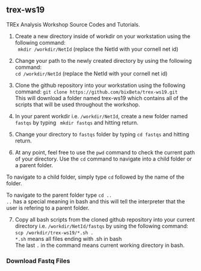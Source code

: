 ## trex-ws19
TREx Analysis Workshop Source Codes and Tutorials. 

1. Create a new directory inside of workdir on your workstation using the following command: <br>
``` mkdir /workdir/NetId``` (replace the NetId with your cornell net id) <br>

2. Change your path to the newly created directory by using the following command:<br>
``` cd /workdir/NetId ``` (replace the NetId with your cornell net id) <br>

3. Clone the github repository into your workstation using the following command: 
```git clone https://github.com/bixBeta/trex-ws19.git``` <br>
This will download a folder named trex-ws19 which contains all of the scripts that  will be used throughout the workshop.<br>

4. In your parent workdir i.e. `/workdir/NetId`, create a new folder named `fastqs` by typing ` mkdir fastqs` and hitting return.

5. Change your directory to `fastqs` folder  by typing `cd fastqs` and hitting return. <br>

6. At any point, feel free to use the `pwd` command to check the current path of your directory. Use the `cd` command to navigate into a child folder or a parent folder. <br>

To navigate to a child folder, simply type `cd` followed by the name of the folder. <br>

To navigate to the parent folder type `cd ..` <br>
`..` has a special meaning in bash and this will tell the interpreter that the user is refering to a parent folder. <br>

7. Copy all bash scripts from the cloned github repository into your current directory i.e. `/workdir/NetId/fastqs`
by using the following command: <br>
`scp /workdir/trex-ws19/*.sh .`<br>
`*.sh` means all files ending with .sh in bash <br>
The last `.` in the command means current working directory in bash. 


### Download Fastq Files 
